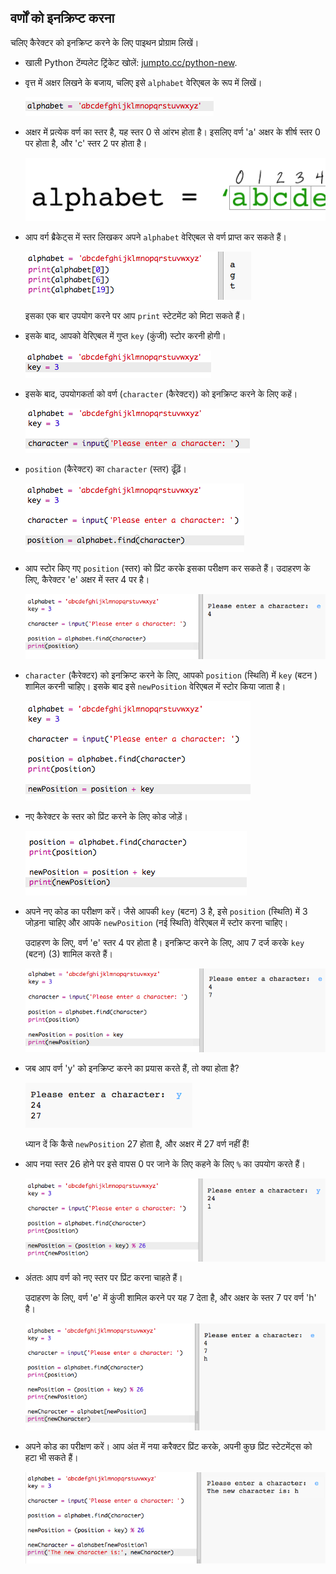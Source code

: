 ## वर्णों को इनक्रिप्ट करना

चलिए कैरेक्टर को इनक्रिप्ट करने के लिए पाइथन प्रोग्राम लिखें।



+ खाली Python टेंम्पलेट ट्रिंकेट खोलें: <a href="http://jumpto.cc/python-new" target="_blank">jumpto.cc/python-new</a>.

+ वृत्त में अक्षर लिखने के बजाय, चलिए इसे `alphabet` वेरिएबल के रूप में लिखें।

	![screenshot](images/messages-alphabet.png)

+ अक्षर में प्रत्येक वर्ण का स्तर है, यह स्तर 0 से आंरभ होता है। इसलिए वर्ण 'a' अक्षर के शीर्ष स्तर 0 पर होता है, और 'c' स्तर 2 पर होता है।

	![screenshot](images/messages-array.png)

+ आप वर्ग ब्रैकेट्स में स्तर लिखकर अपने `alphabet` वेरिएबल से वर्ण प्राप्त कर सकते हैं।

	![screenshot](images/messages-alphabet-array.png)

	इसका एक बार उपयोग करने पर आप `print` स्टेटमेंट को मिटा सकते हैं।

+ इसके बाद, आपको वेरिएबल में गुप्त `key` (कुंजी) स्टोर करनी होगी।

	![screenshot](images/messages-key.png)

+ इसके बाद, उपयोगकर्ता को वर्ण (`character` (कैरेक्टर)) को इनक्रिप्ट करने के लिए कहें।

	![screenshot](images/messages-character.png)

+ `position` (कैरेक्टर) का `character` (स्तर) ढूँढ़ें।

	![screenshot](images/messages-position.png)

+ आप स्टोर किए गए `position` (स्तर) को प्रिंट करके इसका परीक्षण कर सकते हैं। उदाहरण के लिए, कैरेक्टर 'e' अक्षर में स्तर 4 पर है।

	![screenshot](images/messages-position-test.png)

+ `character` (कैरेक्टर) को इनक्रिप्ट करने के लिए, आपको `position` (स्थिति) में `key` (बटन )  शामिल करनी चाहिए। इसके बाद इसे `newPosition` वेरिएबल में स्टोर किया जाता है।

	![screenshot](images/messages-newposition.png)

+ नए कैरेक्टर के स्तर को प्रिंट करने के लिए कोड जोड़ें। 

	![screenshot](images/messages-newposition-print.png)

+ अपने नए कोड का परीक्षण करें। जैसे आपकी `key` (बटन) 3 है, इसे `position` (स्थिति) में 3 जोड़ना चाहिए और आपके `newPosition` (नई स्थिति) वेरिएबल में स्टोर करना चाहिए।

	उदाहरण के लिए, वर्ण 'e' स्तर 4 पर होता है। इनक्रिप्ट करने के लिए, आप 7 दर्ज करके `key` (बटन) (3) शामिल करते हैं।

	![screenshot](images/messages-newposition-test.png)

+ जब आप वर्ण 'y' को इनक्रिप्ट करने का प्रयास करते हैं, तो क्या होता है?

	![screenshot](images/messages-modulus-bug.png)

	ध्यान दें कि कैसे `newPosition` 27 होता है, और अक्षर में 27 वर्ण नहीं हैं!

+ आप नया स्तर 26 होने पर इसे वापस 0 पर जाने के लिए कहने के लिए `%` का उपयोग करते हैं।

	![screenshot](images/messages-modulus.png)

+ अंततः आप वर्ण को नए स्तर पर प्रिंट करना चाहते हैं।

	उदाहरण के लिए, वर्ण 'e' में कुंजी शामिल करने पर यह 7 देता है, और अक्षर के स्तर 7 पर वर्ण 'h' है।

	![screenshot](images/messages-newcharacter.png)

+ अपने कोड का परीक्षण करें। आप अंत में नया करैक्टर प्रिंट करके, अपनी कुछ प्रिंट स्टेटमेंट्स को हटा भी सकते हैं।

	![screenshot](images/messages-enc-test.png)

